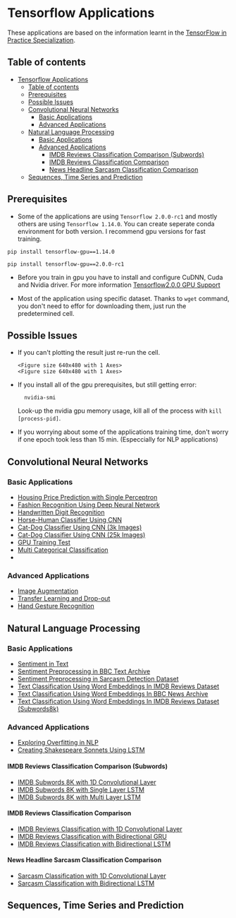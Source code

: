# Tensorflow Applications
These applications are based on the information learnt in the [TensorFlow in Practice Specialization](https://www.coursera.org/specializations/tensorflow-in-practice). 


## Table of contents

- [Tensorflow Applications](#Tensorflow-Applications)
  - [Table of contents](#Table-of-contents)
  - [Prerequisites](#Prerequisites)
  - [Possible Issues](#Possible-Issues)
  - [Convolutional Neural Networks](#Convolutional-Neural-Networks)
    - [Basic Applications](#Basic-Applications)
    - [Advanced Applications](#Advanced-Applications)
  - [Natural Language Processing](#Natural-Language-Processing)
    - [Basic Applications](#Basic-Applications-1)
    - [Advanced Applications](#Advanced-Applications-1)
      - [IMDB Reviews Classification Comparison (Subwords)](#IMDB-Reviews-Classification-Comparison-Subwords)
      - [IMDB Reviews Classification Comparison](#IMDB-Reviews-Classification-Comparison)
      - [News Headline Sarcasm Classification Comparison](#News-Headline-Sarcasm-Classification-Comparison)
  - [Sequences, Time Series and Prediction](#Sequences-Time-Series-and-Prediction)


## Prerequisites
- Some of the applications are using `Tensorflow 2.0.0-rc1` and mostly others are using `Tensorflow 1.14.0`. You can create seperate conda environment for both version. I recommend gpu versions for fast training.

```shell
pip install tensorflow-gpu==1.14.0
```

```shell
pip install tensorflow-gpu==2.0.0-rc1
```

- Before you train in gpu you have to install and configure CuDNN, Cuda and Nvidia driver. For more information [Tensorflow2.0.0 GPU Support](https://www.tensorflow.org/install/gpu)

- Most of the application using specific dataset. Thanks to `wget` command, you don't need to effor for downloading them, just run the predetermined cell. 

## Possible Issues
- If you can't plotting the result just re-run the cell.
  ```shell
  <Figure size 640x480 with 1 Axes>
  <Figure size 640x480 with 1 Axes>
  ```
- If you install all of the gpu prerequisites, but still getting error:
  ```shell
    nvidia-smi
  ```
  Look-up the nvidia gpu memory usage, kill all of the process with `kill [process-pid]`.

- If you worrying about some of the applications training time, don't worry if one epoch took less than 15 min. (Especcially for NLP applications)

## Convolutional Neural Networks
### Basic Applications
- [Housing Price Prediction with Single Perceptron](/Applications/Housing_Price_Prediction_with_Single_Perceptron.ipynb)
- [Fashion Recognition Using Deep Neural Network](/Applications/Fashion_Recognition_(DNN_and_CNN).ipynb)
- [Handwritten Digit Recognition](/Applications/Handwritten_Digit_Recognition.ipynb)
- [Horse-Human Classifier Using CNN](/Applications/Horse-Human_Classifier_Using_CNN.ipynb)
- [Cat-Dog Classifier Using CNN (3k Images)](/Applications/Cat-Dog_Classifier_(3k_Images).ipynb)
- [Cat-Dog Classifier Using CNN (25k Images)](/Applications/Cat-Dog_Classifier_(25k_Images).ipynb)
- [GPU Training Test](/Applications/GPU_Training_Test.ipynb)
- [Multi Categorical Classification](Applications/Multi_Categorical_Classification.ipynb)
- 
### Advanced Applications
-  [Image Augmentation](/Applications/Image_Augmentation.ipynb)
-  [Transfer Learning and Drop-out](/Applications/Transfer_Learning_and_Drop-out.ipynb)
- [Hand Gesture Recognition](/Applications/Hand_Gesture_Recognition_Using_CNN.ipynb)

## Natural Language Processing
### Basic Applications
- [Sentiment in Text](\Applications/Sentiment_in_Texts.ipynb)
- [Sentiment Preprocessing in BBC Text Archive](\Applications/Sentiment_Preprocessing_in_BBC_Text_Archive.ipynb)
- [Sentiment Preprocessing in Sarcasm Detection Dataset](\Applications/Sentiment_Preprocessing_in_Sarcasm_Detection_Dataset.ipynb)
- [Text Classification Using Word Embeddings In IMDB Reviews Dataset](/Applications/Text_Classification_Using_Word_Embeddings_In_IMDB_Reviews_Dataset.ipynb)
- [Text Classification Using Word Embeddings In BBC News Archive](/Applications/Text_Classification_Using_Word_Embeddings_In_BBC_News_Archive.ipynb)
- [Text Classification Using Word Embeddings In IMDB Reviews Dataset (Subwords8k)](/Applications/Text_Classification_Using_Word_Embeddings_In_IMDB_Reviews_Dataset(Subwords8k).ipynb)

### Advanced Applications
- [Exploring Overfitting in NLP](/Applications/Exploring_Overfitting_in_NLP.ipynb)
- [Creating Shakespeare Sonnets Using LSTM](/Applications/Creating_Shakespeare_Sonnets_Using_LSTM.ipynb)

#### IMDB Reviews Classification Comparison (Subwords)
- [IMDB Subwords 8K with 1D Convolutional Layer](/Applications/IMDB_Subwords_8K_with_1D_Convolutional_Layer.ipynb)
- [IMDB Subwords 8K with Single Layer LSTM](/Applications/IMDB_Subwords_8K_with_Single_Layer_LSTM.ipynb)
- [IMDB Subwords 8K with Multi Layer LSTM](/Applications/IMDB_Subwords_8K_with_Multi_Layer_LSTM.ipynb)

#### IMDB Reviews Classification Comparison 
- [IMDB Reviews Classification with 1D Convolutional Layer](/Applications/IMDB_Reviews_Classification_with_1D_Convolutional_Layer.ipynb)
- [IMDB Reviews Classification with Bidirectional GRU](/Applications/IMDB_Reviews_Classification_with_Bidirectional_GRU.ipynb)
- [IMDB Reviews Classification with Bidirectional LSTM](/Applications/IMDB_Reviews_Classification_with_Bidirectional_LSDM.ipynb)

#### News Headline Sarcasm Classification Comparison
- [Sarcasm Classification with 1D Convolutional Layer](/Applications/Sarcasm_Classification_with_1D_Convolutional_Layer.ipynb)
- [Sarcasm Classification with Bidirectional LSTM](/Applications/Sarcasm_Classification_with_Bidirectional_LSTM.ipynb)

## Sequences, Time Series and Prediction

